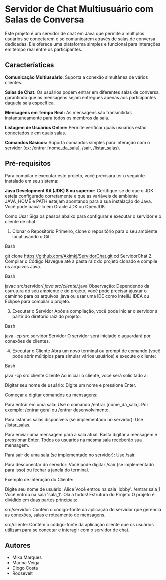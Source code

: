 <h1>Servidor de Chat Multiusuário com Salas de Conversa</h1>
Este projeto é um servidor de chat em Java que permite a múltiplos usuários se conectarem e se comunicarem através de salas de conversa dedicadas. Ele oferece uma plataforma simples e funcional para interações em tempo real entre os participantes.

<h2>Características</h2>
<p><Strong>Comunicação Multiusuário</Strong>: Suporta a conexão simultânea de vários clientes.</p>

<Strong>Salas de Chat:</strong> Os usuários podem entrar em diferentes salas de conversa, garantindo que as mensagens sejam entregues apenas aos participantes daquela sala específica.

<strong>Mensagens em Tempo Real:</strong> As mensagens são transmitidas instantaneamente para todos os membros da sala.

<strong>Listagem de Usuários Online:</strong> Permite verificar quais usuários estão conectados e em quais salas.

<strong>Comandos Básicos:</strong> Suporta comandos simples para interação com o servidor (ex: /entrar [nome_da_sala], /sair, /listar_salas).

<h2>Pré-requisitos</h2>
Para compilar e executar este projeto, você precisará ter o seguinte instalado em seu sistema:

<strong>Java Development Kit (JDK) 8 ou superior:</strong> Certifique-se de que o JDK esteja configurado corretamente e que as variáveis de ambiente JAVA_HOME e PATH estejam apontando para a sua instalação do Java. Você pode baixá-lo em Oracle JDK ou OpenJDK.

Como Usar
Siga os passos abaixo para configurar e executar o servidor e o cliente de chat.

1. Clonar o Repositório
Primeiro, clone o repositório para o seu ambiente local usando o Git:

Bash

git clone https://github.com/Akimkj/ServidorChat.git
cd ServidorChat
2. Compilar o Código
Navegue até a pasta raiz do projeto clonado e compile os arquivos Java.

Bash

javac src/servidor/*.java src/cliente/*.java
Observação: Dependendo da estrutura do seu ambiente e do projeto, você pode precisar ajustar o caminho para os arquivos .java ou usar uma IDE como IntelliJ IDEA ou Eclipse para compilar o projeto.

3. Executar o Servidor
Após a compilação, você pode iniciar o servidor a partir do diretório raiz do projeto:

Bash

java -cp src servidor.Servidor
O servidor será iniciado e aguardará por conexões de clientes.

4. Executar o Cliente
Abra um novo terminal ou prompt de comando (você pode abrir múltiplos para simular vários usuários) e execute o cliente:

Bash

java -cp src cliente.Cliente
Ao iniciar o cliente, você será solicitado a:

Digitar seu nome de usuário: Digite um nome e pressione Enter.

Começar a digitar comandos ou mensagens:

Para entrar em uma sala: Use o comando /entrar [nome_da_sala]. Por exemplo: /entrar geral ou /entrar desenvolvimento.

Para listar as salas disponíveis (se implementado no servidor): Use /listar_salas.

Para enviar uma mensagem para a sala atual: Basta digitar a mensagem e pressionar Enter. Todos os usuários na mesma sala receberão sua mensagem.

Para sair de uma sala (se implementado no servidor): Use /sair.

Para desconectar do servidor: Você pode digitar /sair (se implementado para isso) ou fechar a janela do terminal.

Exemplo de Interação do Cliente:

Digite seu nome de usuário: Alice
Você entrou na sala 'lobby'.
/entrar sala_1
Você entrou na sala 'sala_1'.
Olá a todos!
Estrutura do Projeto
O projeto é dividido em duas partes principais:

src/servidor: Contém o código-fonte da aplicação do servidor que gerencia as conexões, salas e roteamento de mensagens.

src/cliente: Contém o código-fonte da aplicação cliente que os usuários utilizam para se conectar e interagir com o servidor de chat.
<h2>Autores</h2>
<ul>
<li>Mika Marques</li>
<li>Marina Veiga</li>
<li>Diogo Costa</li>
<li>Roosevelt</li>
</ul> 
